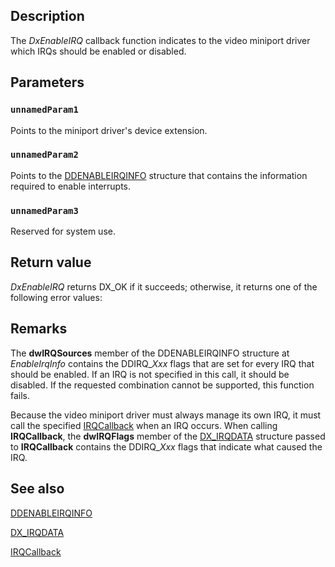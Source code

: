 ## Description

The *DxEnableIRQ* callback function indicates to the video miniport driver which IRQs should be enabled or disabled.

## Parameters

### `unnamedParam1`

Points to the miniport driver's device extension.

### `unnamedParam2`

Points to the [DDENABLEIRQINFO](https://learn.microsoft.com/windows/desktop/api/dxmini/ns-dxmini-ddenableirqinfo) structure that contains the information required to enable interrupts.

### `unnamedParam3`

Reserved for system use.

## Return value

*DxEnableIRQ* returns DX_OK if it succeeds; otherwise, it returns one of the following error values:

## Remarks

The **dwIRQSources** member of the DDENABLEIRQINFO structure at *EnableIrqInfo* contains the DDIRQ_*Xxx* flags that are set for every IRQ that should be enabled. If an IRQ is not specified in this call, it should be disabled. If the requested combination cannot be supported, this function fails.

Because the video miniport driver must always manage its own IRQ, it must call the specified [IRQCallback](https://learn.microsoft.com/windows/desktop/api/dxmini/nc-dxmini-pdx_irqcallback) when an IRQ occurs. When calling **IRQCallback**, the **dwIRQFlags** member of the [DX_IRQDATA](https://learn.microsoft.com/windows/desktop/api/dxmini/ns-dxmini-dx_irqdata) structure passed to **IRQCallback** contains the DDIRQ_*Xxx* flags that indicate what caused the IRQ.

## See also

[DDENABLEIRQINFO](https://learn.microsoft.com/windows/desktop/api/dxmini/ns-dxmini-ddenableirqinfo)

[DX_IRQDATA](https://learn.microsoft.com/windows/desktop/api/dxmini/ns-dxmini-dx_irqdata)

[IRQCallback](https://learn.microsoft.com/windows/desktop/api/dxmini/nc-dxmini-pdx_irqcallback)
